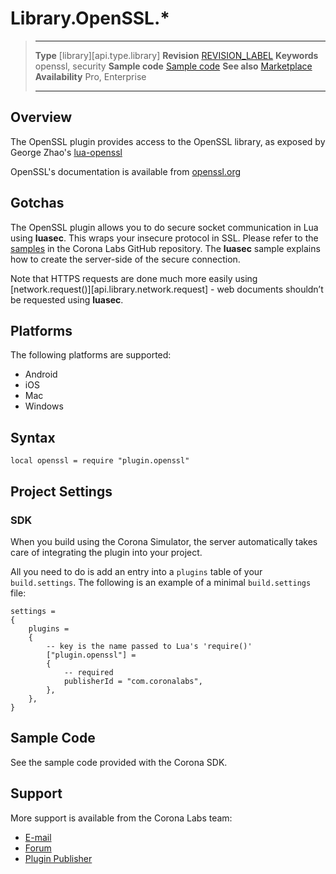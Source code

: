 # Library.OpenSSL.*

> --------------------- ------------------------------------------------------------------------------------------
> __Type__              [library][api.type.library]
> __Revision__          [REVISION_LABEL](REVISION_URL)
> __Keywords__          openssl, security
> __Sample code__       [Sample code](https://github.com/coronalabs/plugins-sample-openssl)
> __See also__          [Marketplace](http://www.coronalabs.com/store/plugin)
> __Availability__      Pro, Enterprise
> --------------------- ------------------------------------------------------------------------------------------

## Overview

The OpenSSL plugin provides access to the OpenSSL library, as exposed by George Zhao's [lua-openssl](https://github.com/zhaozg/lua-openssl)

OpenSSL's documentation is available from [openssl.org](http://www.openssl.org/docs/)

## Gotchas

The OpenSSL plugin allows you to do secure socket communication in Lua using __luasec__. This wraps your insecure protocol in SSL. Please refer to the [samples](https://github.com/coronalabs/plugins-sample-openssl) in the Corona Labs GitHub repository. The __luasec__ sample explains how to create the server-side of the secure connection.

Note that HTTPS requests are done much more easily using [network.request()][api.library.network.request] - web documents shouldn’t be requested using __luasec__.

## Platforms

The following platforms are supported:

* Android
* iOS
* Mac
* Windows

## Syntax

	local openssl = require "plugin.openssl"

## Project Settings

### SDK

When you build using the Corona Simulator, the server automatically takes care of integrating the plugin into your project. 

All you need to do is add an entry into a `plugins` table of your `build.settings`. The following is an example of a minimal `build.settings` file:

``````
settings =
{
	plugins =
	{
		-- key is the name passed to Lua's 'require()'
		["plugin.openssl"] =
		{
			-- required
			publisherId = "com.coronalabs",
		},
	},		
}
``````

## Sample Code

See the sample code provided with the Corona SDK.

## Support

More support is available from the Corona Labs team:

* [E-mail](mailto://sean@coronalabs.com)
* [Forum](http://forum.coronalabs.com/plugin/openssl)
* [Plugin Publisher](http://www.coronalabs.com)
